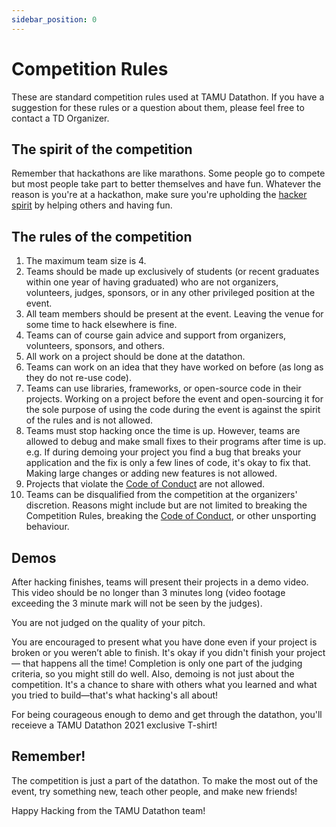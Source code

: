 ```yaml
---
sidebar_position: 0
---
```


# Competition Rules

These are standard competition rules used at TAMU Datathon. If you have a suggestion for these rules or a question about them, please feel free to contact a TD Organizer.


## The spirit of the competition

Remember that hackathons are like marathons. Some people go to compete but most people take part to better themselves and have fun. Whatever the reason is you're at a hackathon, make sure you're upholding the [hacker spirit](https://medium.com/@tfogo/the-spirit-of-hackathons-a0d81a65060a#.6cx5ac9t8) by helping others and having fun.


## The rules of the competition

1. The maximum team size is 4.
2. Teams should be made up exclusively of students (or recent graduates within one year of having graduated) who are not organizers, volunteers, judges, sponsors, or in any other privileged position at the event. 
3. All team members should be present at the event. Leaving the venue for some time to hack elsewhere is fine.
4. Teams can of course gain advice and support from organizers, volunteers, sponsors, and others.
5. All work on a project should be done at the datathon.
6. Teams can work on an idea that they have worked on before (as long as they do not re-use code).
7. Teams can use libraries, frameworks, or open-source code in their projects. Working on a project before the event and open-sourcing it for the sole purpose of using the code during the event is against the spirit of the rules and is not allowed.
9. Teams must stop hacking once the time is up. However, teams are allowed to debug and make small fixes to their programs after time is up. e.g. If during demoing your project you find a bug that breaks your application and the fix is only a few lines of code, it's okay to fix that. Making large changes or adding new features is not allowed.
10. Projects that violate the [Code of Conduct](http://static.mlh.io/docs/mlh-code-of-conduct.pdf) are not allowed. 
11. Teams can be disqualified from the competition at the organizers' discretion. Reasons might include but are not limited to breaking the Competition Rules, breaking the [Code of Conduct](http://static.mlh.io/docs/mlh-code-of-conduct.pdf), or other unsporting behaviour.


## Demos

After hacking finishes, teams will present their projects in a demo video. This video should be no longer than 3 minutes long (video footage exceeding the 3 minute mark will not be seen by the judges).

You are not judged on the quality of your pitch.

You are encouraged to present what you have done even if your project is broken or you weren’t able to finish. It's okay if you didn't finish your project — that happens all the time! Completion is only one part of the judging criteria, so you might still do well. Also, demoing is not just about the competition. It's a chance to share with others what you learned and what you tried to build—that's what hacking's all about!

For being courageous enough to demo and get through the datathon, you'll receieve a TAMU Datathon 2021 exclusive T-shirt!


## Remember!

The competition is just a part of the datathon. To make the most out of the event, try something new, teach other people, and make new friends!

Happy Hacking from the TAMU Datathon team!

